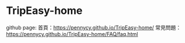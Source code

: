 # TripEasy-home
github page: 
首頁：https://pennycy.github.io/TripEasy-home/
常見問題：https://pennycy.github.io/TripEasy-home/FAQ/faq.html
